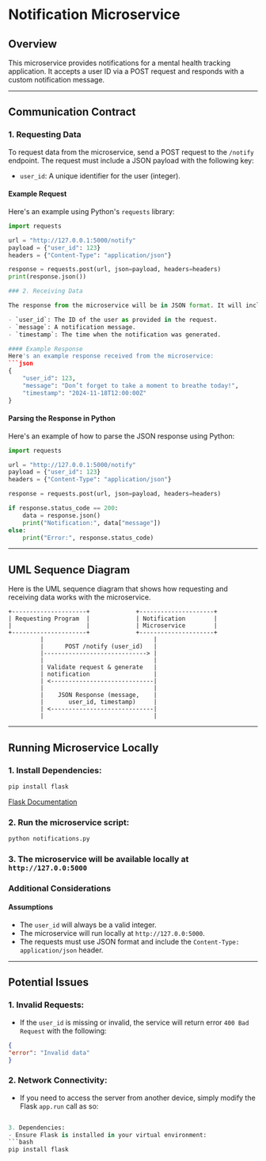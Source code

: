 # Notification Microservice

## Overview
This microservice provides notifications for a mental health tracking application. It accepts a user ID via a POST request and responds with a custom notification message.

---

## Communication Contract

### 1. Requesting Data

To request data from the microservice, send a POST request to the `/notify` endpoint. The request must include a JSON payload with the following key:

- `user_id`: A unique identifier for the user (integer).

#### Example Request
Here's an example using Python's `requests` library:
```python
import requests

url = "http://127.0.0.1:5000/notify"
payload = {"user_id": 123}
headers = {"Content-Type": "application/json"}

response = requests.post(url, json=payload, headers=headers)
print(response.json())

### 2. Receiving Data 

The response from the microservice will be in JSON format. It will include the following keys:

- `user_id`: The ID of the user as provided in the request.
- `message`: A notification message.
- `timestamp`: The time when the notification was generated.

#### Example Response
Here's an example response received from the microservice:
```json
{
    "user_id": 123,
    "message": "Don’t forget to take a moment to breathe today!",
    "timestamp": "2024-11-18T12:00:00Z"
}
```

#### Parsing the Response in Python
Here's an example of how to parse the JSON response using Python:
```python
import requests

url = "http://127.0.0.1:5000/notify"
payload = {"user_id": 123}
headers = {"Content-Type": "application/json"}

response = requests.post(url, json=payload, headers=headers)

if response.status_code == 200:
    data = response.json()
    print("Notification:", data["message"])
else:
    print("Error:", response.status_code)
```
---

## UML Sequence Diagram
Here is the UML sequence diagram that shows how requesting and receiving data works with the microservice.
```plaintext
+---------------------+             +---------------------+
| Requesting Program  |             | Notification        |
|                     |             | Microservice        |
+---------------------+             +---------------------+
         |                               |
         |      POST /notify (user_id)   |
         |-----------------------------> |
         |                               |
         | Validate request & generate   |
         | notification                  |
         | <-----------------------------|
         |                               |
         |    JSON Response (message,    |
         |       user_id, timestamp)     |
         | <-----------------------------|
         |                               |
```

---

## Running Microservice Locally
### 1. Install Dependencies:
```bash
pip install flask
```
[Flask Documentation](https://flask.palletsprojects.com/)

### 2. Run the microservice script:
```bash
python notifications.py
```

### 3. The microservice will be available locally at `http://127.0.0:5000`

### Additional Considerations

#### Assumptions
- The `user_id` will always be a valid integer.
- The microservice will run locally at `http://127.0.0:5000`.
- The requests must use JSON format and include the `Content-Type: application/json` header.

---

## Potential Issues
### 1. Invalid Requests:
- If the `user_id` is missing or invalid, the service will return error `400 Bad Request` with the following:
```json
{
"error": "Invalid data"
}
```

### 2. Network Connectivity:
- If you need to access the server from another device, simply modify the Flask `app.run` call as so:
```python

3. Dependencies:
- Ensure Flask is installed in your virtual environment:
```bash
pip install flask
```